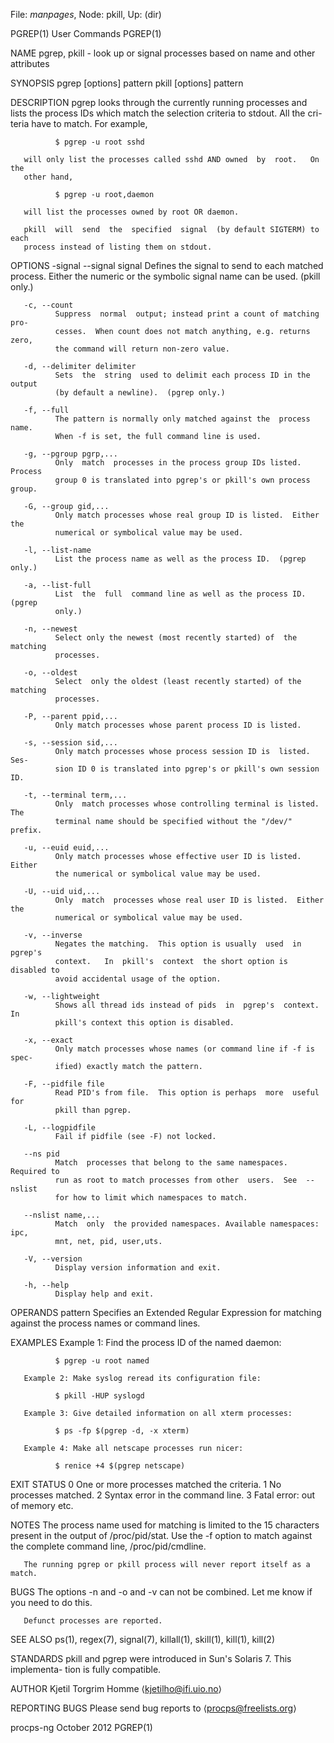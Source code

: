 File: *manpages*,  Node: pkill,  Up: (dir)

PGREP(1)                         User Commands                        PGREP(1)



NAME
       pgrep,  pkill  -  look  up  or signal processes based on name and other
       attributes

SYNOPSIS
       pgrep [options] pattern
       pkill [options] pattern

DESCRIPTION
       pgrep looks through the  currently  running  processes  and  lists  the
       process IDs which match the selection criteria to stdout.  All the cri-
       teria have to match.  For example,

              $ pgrep -u root sshd

       will only list the processes called sshd AND owned  by  root.   On  the
       other hand,

              $ pgrep -u root,daemon

       will list the processes owned by root OR daemon.

       pkill  will  send  the  specified  signal  (by default SIGTERM) to each
       process instead of listing them on stdout.

OPTIONS
       -signal
       --signal signal
              Defines the signal to send to each matched process.  Either  the
              numeric or the symbolic signal name can be used.  (pkill only.)

       -c, --count
              Suppress  normal  output; instead print a count of matching pro-
              cesses.  When count does not match anything, e.g. returns  zero,
              the command will return non-zero value.

       -d, --delimiter delimiter
              Sets  the  string  used to delimit each process ID in the output
              (by default a newline).  (pgrep only.)

       -f, --full
              The pattern is normally only matched against the  process  name.
              When -f is set, the full command line is used.

       -g, --pgroup pgrp,...
              Only  match  processes in the process group IDs listed.  Process
              group 0 is translated into pgrep's or pkill's own process group.

       -G, --group gid,...
              Only match processes whose real group ID is listed.  Either  the
              numerical or symbolical value may be used.

       -l, --list-name
              List the process name as well as the process ID.  (pgrep only.)

       -a, --list-full
              List  the  full  command line as well as the process ID.  (pgrep
              only.)

       -n, --newest
              Select only the newest (most recently started) of  the  matching
              processes.

       -o, --oldest
              Select  only the oldest (least recently started) of the matching
              processes.

       -P, --parent ppid,...
              Only match processes whose parent process ID is listed.

       -s, --session sid,...
              Only match processes whose process session ID is  listed.   Ses-
              sion ID 0 is translated into pgrep's or pkill's own session ID.

       -t, --terminal term,...
              Only  match processes whose controlling terminal is listed.  The
              terminal name should be specified without the "/dev/" prefix.

       -u, --euid euid,...
              Only match processes whose effective user ID is listed.   Either
              the numerical or symbolical value may be used.

       -U, --uid uid,...
              Only  match  processes whose real user ID is listed.  Either the
              numerical or symbolical value may be used.

       -v, --inverse
              Negates the matching.  This option is usually  used  in  pgrep's
              context.   In  pkill's  context  the short option is disabled to
              avoid accidental usage of the option.

       -w, --lightweight
              Shows all thread ids instead of pids  in  pgrep's  context.   In
              pkill's context this option is disabled.

       -x, --exact
              Only match processes whose names (or command line if -f is spec-
              ified) exactly match the pattern.

       -F, --pidfile file
              Read PID's from file.  This option is perhaps  more  useful  for
              pkill than pgrep.

       -L, --logpidfile
              Fail if pidfile (see -F) not locked.

       --ns pid
              Match  processes that belong to the same namespaces. Required to
              run as root to match processes from other  users.  See  --nslist
              for how to limit which namespaces to match.

       --nslist name,...
              Match  only  the provided namespaces. Available namespaces: ipc,
              mnt, net, pid, user,uts.

       -V, --version
              Display version information and exit.

       -h, --help
              Display help and exit.

OPERANDS
       pattern
              Specifies an Extended Regular Expression  for  matching  against
              the process names or command lines.

EXAMPLES
       Example 1: Find the process ID of the named daemon:

              $ pgrep -u root named

       Example 2: Make syslog reread its configuration file:

              $ pkill -HUP syslogd

       Example 3: Give detailed information on all xterm processes:

              $ ps -fp $(pgrep -d, -x xterm)

       Example 4: Make all netscape processes run nicer:

              $ renice +4 $(pgrep netscape)

EXIT STATUS
       0      One or more processes matched the criteria.
       1      No processes matched.
       2      Syntax error in the command line.
       3      Fatal error: out of memory etc.

NOTES
       The  process  name  used  for  matching is limited to the 15 characters
       present in the output of /proc/pid/stat.  Use the -f  option  to  match
       against the complete command line, /proc/pid/cmdline.

       The running pgrep or pkill process will never report itself as a match.

BUGS
       The  options  -n and -o and -v can not be combined.  Let me know if you
       need to do this.

       Defunct processes are reported.


SEE ALSO
       ps(1), regex(7), signal(7), killall(1), skill(1), kill(1), kill(2)

STANDARDS
       pkill and pgrep were introduced in Sun's Solaris 7.   This  implementa-
       tion is fully compatible.

AUTHOR
       Kjetil Torgrim Homme ⟨kjetilho@ifi.uio.no⟩

REPORTING BUGS
       Please send bug reports to ⟨procps@freelists.org⟩



procps-ng                        October 2012                         PGREP(1)

